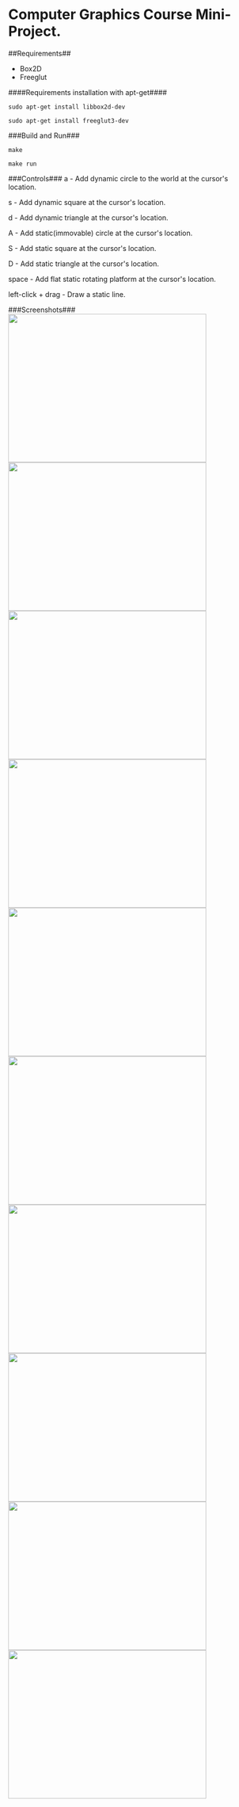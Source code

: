 Computer Graphics Course Mini-Project.
===================================

##Requirements##
  * Box2D
  * Freeglut

####Requirements installation with apt-get####
```
sudo apt-get install libbox2d-dev
```

```
sudo apt-get install freeglut3-dev
```

###Build and Run###
```
make
```
```
make run
```

###Controls###
  a - Add dynamic circle to the world at the cursor's location.

  s - Add dynamic square at the cursor's location.

  d - Add dynamic triangle at the cursor's location.


  A - Add static(immovable) circle at the cursor's location.

  S - Add static square at the cursor's location.

  D - Add static triangle at the cursor's location.

  space - Add flat static rotating platform at the cursor's location.

  left-click + drag - Draw a static line.

###Screenshots###
<img src="http://i.imgur.com/fAuCq2r.png" width="400" height="300">
<img src="http://i.imgur.com/WHoPaON.png" width="400" height="300">
<img src="http://i.imgur.com/fug4Rel.png" width="400" height="300">
<img src="http://i.imgur.com/7WRVoPb.png" width="400" height="300">
<img src="http://i.imgur.com/PgoUv8j.png" width="400" height="300">
<img src="http://i.imgur.com/ot88ea7.png" width="400" height="300">
<img src="http://i.imgur.com/u3ceVCR.png" width="400" height="300">
<img src="http://i.imgur.com/NwyMAnj.png" width="400" height="300">
<img src="http://i.imgur.com/SMSEDUT.png" width="400" height="300">
<img src="http://i.imgur.com/OJcztjG.png" width="400" height="300">

